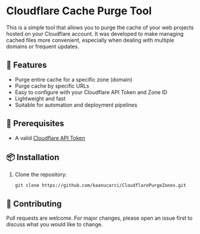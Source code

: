   <h1>Cloudflare Cache Purge Tool</h1>

  <p>This is a simple tool that allows you to purge the cache of your web projects hosted on your Cloudflare account. It was developed to make managing cached files more convenient, especially when dealing with multiple domains or frequent updates.</p>

<h2>🚀 Features</h2>
  <ul>
    <li>Purge entire cache for a specific zone (domain)</li>
    <li>Purge cache by specific URLs</li>
    <li>Easy to configure with your Cloudflare API Token and Zone ID</li>
    <li>Lightweight and fast</li>
    <li>Suitable for automation and deployment pipelines</li>
  </ul>

<h2>🔧 Prerequisites</h2>
  <ul>
    <li>A valid <a href="https://developers.cloudflare.com/api/tokens/create/">Cloudflare API Token</a></li>
  </ul>

<h2>📦 Installation</h2>
  <ol>
    <li>Clone the repository:
      <pre><code>git clone https://github.com/kaanucarci/CloudflarePurgeZones.git</code></pre>
    </li>

  </ol>


<h2>🙌 Contributing</h2>
  <p>Pull requests are welcome. For major changes, please open an issue first to discuss what you would like to change.</p>
